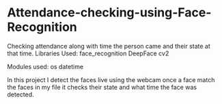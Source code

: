 # Attendance-checking-using-Face-Recognition
Checking attendance along with time the person came and their state at that time.
Libraries Used:
face_recognition
DeepFace
cv2

Modules used:
os
datetime

In this project I detect the faces live using the webcam once a face match the faces in my file it checks their state and what time the face
was detected.
